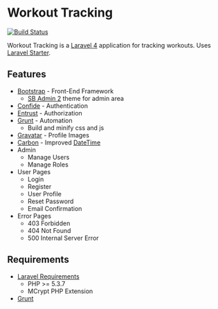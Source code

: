# Workout Tracking
[![Build Status](https://travis-ci.org/chorton2227/workout-tracking.png)](https://travis-ci.org/chorton2227/workout-tracking)

Workout Tracking is a [Laravel 4](http://laravel.com/) application for tracking workouts.
Uses [Laravel Starter](https://github.com/chorton2227/laravel-starter).

## Features

* [Bootstrap](https://github.com/twbs/bootstrap) -  Front-End Framework
  * [SB Admin 2](http://startbootstrap.com/sb-admin-v2) theme for admin area
* [Confide](https://github.com/zizaco/confide) - Authentication
* [Entrust](https://github.com/Zizaco/entrust) - Authorization
* [Grunt](https://github.com/gruntjs/grunt) - Automation
  * Build and minify css and js
* [Gravatar](http://en.gravatar.com/) - Profile Images
* [Carbon](https://github.com/briannesbitt/Carbon) - Improved [DateTime](http://www.php.net/manual/en/class.datetime.php)
* Admin
  * Manage Users
  * Manage Roles
* User Pages
  * Login
  * Register
  * User Profile
  * Reset Password
  * Email Confirmation
* Error Pages
  * 403 Forbidden
  * 404 Not Found
  * 500 Internal Server Error

## Requirements

* [Laravel Requirements](http://laravel.com/docs/installation#server-requirements)
  * PHP >= 5.3.7
  * MCrypt PHP Extension
* [Grunt](http://gruntjs.com/installing-grunt)

